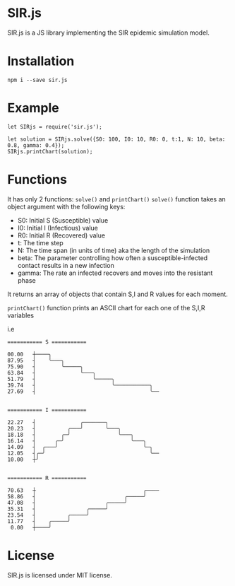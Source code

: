 # SIR.js

SIR.js is a JS library implementing the SIR epidemic simulation model.

# Installation
```
npm i --save sir.js
```

# Example
```
let SIRjs = require('sir.js');

let solution = SIRjs.solve({S0: 100, I0: 10, R0: 0, t:1, N: 10, beta: 0.8, gamma: 0.4});
SIRjs.printChart(solution);
```

# Functions

It has only 2 functions: ```solve()``` and ```printChart()```
```solve()``` function takes an object argument with the following keys:
* S0: Initial S (Susceptible) value
* I0: Initial I (Infectious) value
* R0: Initial R (Recovered) value
* t: The time step
* N: The time span (in units of time) aka the length of the simulation
* beta: The parameter controlling how often a susceptible-infected contact results in a new infection
* gamma: The rate an infected recovers and moves into the resistant phase

It returns an array of objects that contain S,I and R values for each moment.

```printChart()``` function prints an ASCII chart for each one of the S,I,R variables

i.e
```
=========== S ===========

00.00   ┼────╮
87.95   ┤    ╰───╮
75.90   ┤        ╰─────╮
63.84   ┤              ╰───╮
51.79   ┤                  ╰─────╮
39.74   ┤                        ╰───────────╮
27.69   ┤                                    ╰──


=========== I ===========

22.27   ┤              ╭───────╮
20.23   ┤          ╭───╯       ╰───╮
18.18   ┤        ╭─╯               ╰───╮
16.14   ┤      ╭─╯                     ╰───╮
14.09   ┤  ╭───╯                           ╰─╮
12.05   ┤╭─╯                                 ╰──
10.00   ┼╯


=========== R ===========

70.63   ┼                                  ╭────
58.86   ┤                            ╭─────╯
47.08   ┤                      ╭─────╯
35.31   ┤                ╭─────╯
23.54   ┤          ╭─────╯
11.77   ┤    ╭─────╯
 0.00   ┼────╯
```

# License
SIR.js is licensed under MIT license.